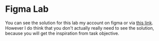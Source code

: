 # Figma Lab

You can see the solution for this lab my account on figma or via [this link](https://www.figma.com/file/TjhtBpTS5ojRcXv3VznLT2/ITU-figma-cviko?type=design&node-id=0%3A1&mode=design&t=ssTjWpRoQL1S1CmY-1).
However I do think that you don't actually really need to see the solution, because you will get the inspiration from task objective.
